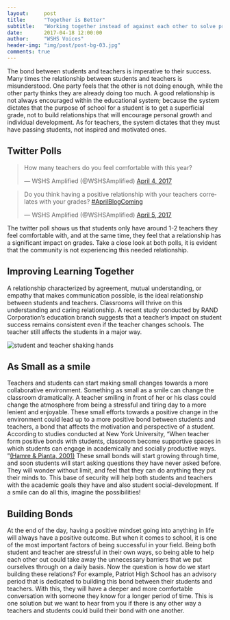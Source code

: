 ```yaml
---
layout:     post
title:      "Together is Better"
subtitle:   "Working together instead of against each other to solve problems within our shared environment."
date:       2017-04-18 12:00:00
author:     "WSHS Voices"
header-img: "img/post/post-bg-03.jpg"
comments: true
---
```

<!-- Start -->
<p>The bond between students and teachers is imperative to their success. Many times the relationship between students and teachers is
misunderstood. One party feels that the other is not doing enough, while the other party thinks they are already doing too much.  A good
relationship is not always encouraged within the educational system; because the system dictates that the purpose of school for a student 
is to get a superficial grade, not to build relationships that will encourage personal growth and individual development. As for teachers,
the system dictates that they must have passing students, not inspired and motivated ones. 
</p>

<!-- Twitter Polls-->
<h2 class="section-heading">Twitter Polls</h2>

<blockquote class="twitter-tweet" data-lang="en"><p lang="en" dir="ltr">How many teachers do you feel comfortable with this year?</p>&mdash;
WSHS Amplified (@WSHSAmplified) <a href="https://twitter.com/WSHSAmplified/status/849070829967204353">April 4, 2017</a></blockquote>
<script async src="//platform.twitter.com/widgets.js" charset="utf-8"></script>

<blockquote class="twitter-tweet" data-lang="en"><p lang="en" dir="ltr">Do you think having a positive relationship with your teachers correlates with your grades? <a href="https://twitter.com/hashtag/AprilBlogComing?src=hash">#AprilBlogComing</a></p>&mdash; WSHS Amplified (@WSHSAmplified) <a href="https://twitter.com/WSHSAmplified/status/849419725142708224">April 5, 2017</a></blockquote>
<script async src="//platform.twitter.com/widgets.js" charset="utf-8"></script>

<p>The twitter poll shows us that students only have around 1-2 teachers they feel comfortable with, and at the same time, they feel that
a relationship has a significant impact on grades. Take a close look at both polls, it is evident that the community is not experiencing
this needed relationship.
</p>

<!-- Improving Together Section -->
<h2 class="section-heading">Improving Learning Together</h2>
<p>A relationship characterized by agreement, mutual understanding, or empathy that makes communication possible, is the ideal relationship between students and teachers. Classrooms will thrive on this understanding and caring relationship. A recent study conducted by RAND Corporation’s education branch suggests that a teacher’s impact on student success remains consistent even if the teacher changes schools. The teacher still affects the students in a major way.</p>

<img style="margin-left: auto; margin-right: auto;" src="{{ site.baseurl }}/img/post/inner/post04-img01.jpg" alt="student and teacher shaking hands">

<!--As Small as a Smile Section-->
<h2 class="section-heading">As Small as a smile</h2>
<p>Teachers and students can start making small changes towards a more collaborative environment. Something as small as a smile can change the classroom dramatically. A teacher smiling in front of her or his class could change the atmosphere from being a stressful and tiring day to a more lenient and enjoyable. These small efforts towards a positive change in the environment could lead up to a more positive bond between students and teachers, a bond that affects the motivation and perspective of a student. According to studies conducted at New York University, “When teacher form positive bonds with students, classroom become supportive spaces in which students can engage in academically and socially productive ways. ”<a href = "http://steinhardt.nyu.edu/appsych/opus/issues/2013/fall/gallagher ">(Hamre & Pianta, 2001)</a> These small bonds will start growing through time, and soon students will start asking questions they have never asked before. They will wonder without limit, and feel that they can do anything they put their minds to. This base of security will help both students and teachers with the academic goals they have and also student social-development. If a smile can do all this, imagine the possibilities!
</p>

<!--Conclusion Section-->
<h2 class="section-heading">Building Bonds</h2>
<p>At the end of the day, having a positive mindset going into anything in life will always have a positive outcome. But when it comes to school, it is one of the most important factors of being successful in your field. Being both student and teacher are stressful in their own ways, so being able to help each other out could take away the unnecessary barriers that we put ourselves through on a daily basis. Now the question is how do we start building these relations? For example, Patriot High School has an advisory period that is dedicated to building this bond between their students and teachers. With this, they will have a deeper and more comfortable conversation with someone they know for a longer period of time. This is one solution but we want to hear from you if there is any other way a teachers and students could build their bond with one another.</p>
